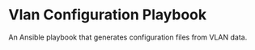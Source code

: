 # Vlan Configuration Playbook
An Ansible playbook that generates configuration files from VLAN data.
